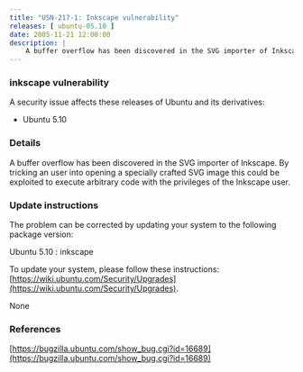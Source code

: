 ```yaml
---
title: "USN-217-1: Inkscape vulnerability"
releases: [ ubuntu-05.10 ]
date: 2005-11-21 12:00:00
description: |
    A buffer overflow has been discovered in the SVG importer of Inkscape. By tricking an user into opening a specially crafted SVG image this could be exploited to execute arbitrary code with the privileges of the Inkscape user.
--- 
```

 
### inkscape vulnerability

A security issue affects these releases of Ubuntu and its derivatives:

* Ubuntu 5.10

### Details

A buffer overflow has been discovered in the SVG importer of Inkscape. By tricking an user into opening a specially crafted SVG image this could be exploited to execute arbitrary code with the privileges of the Inkscape user.

### Update instructions

The problem can be corrected by updating your system to the following package version:

Ubuntu 5.10
 : inkscape 

To update your system, please follow these instructions: [https://wiki.ubuntu.com/Security/Upgrades](https://wiki.ubuntu.com/Security/Upgrades).

None

### References

 [https://bugzilla.ubuntu.com/show_bug.cgi?id=16689](https://bugzilla.ubuntu.com/show_bug.cgi?id=16689)
 
